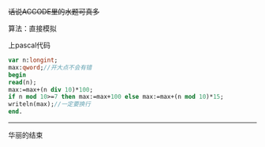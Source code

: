 ~~话说ACCODE里的水题可真多~~

算法：直接模拟

上pascal代码
```pascal
var n:longint;
max:qword;//开大点不会有错
begin
read(n);
max:=max+(n div 10)*100;
if n mod 10>=7 then max:=max+100 else max:=max+(n mod 10)*15;
writeln(max);//一定要换行
end.
```


------------
华丽的结束